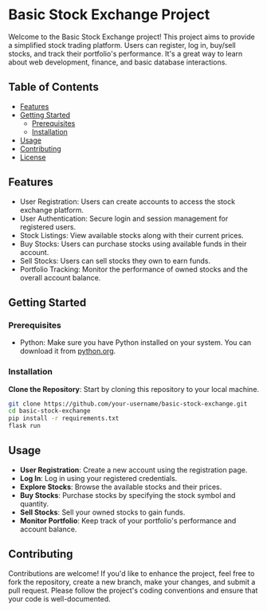 # Basic Stock Exchange Project

Welcome to the Basic Stock Exchange project! This project aims to provide a simplified stock trading platform. Users can register, log in, buy/sell stocks, and track their portfolio's performance. It's a great way to learn about web development, finance, and basic database interactions.

## Table of Contents

- [Features](#features)
- [Getting Started](#getting-started)
  - [Prerequisites](#prerequisites)
  - [Installation](#installation)
- [Usage](#usage)
- [Contributing](#contributing)
- [License](#license)

## Features

- User Registration: Users can create accounts to access the stock exchange platform.
- User Authentication: Secure login and session management for registered users.
- Stock Listings: View available stocks along with their current prices.
- Buy Stocks: Users can purchase stocks using available funds in their account.
- Sell Stocks: Users can sell stocks they own to earn funds.
- Portfolio Tracking: Monitor the performance of owned stocks and the overall account balance.

## Getting Started

### Prerequisites

- Python: Make sure you have Python installed on your system. You can download it from [python.org](https://www.python.org/downloads/).

### Installation

**Clone the Repository**: Start by cloning this repository to your local machine.

   ```bash
   git clone https://github.com/your-username/basic-stock-exchange.git
  cd basic-stock-exchange
  pip install -r requirements.txt
  flask run
```

## Usage

- **User Registration**: Create a new account using the registration page.
- **Log In**: Log in using your registered credentials.
- **Explore Stocks**: Browse the available stocks and their prices.
- **Buy Stocks**: Purchase stocks by specifying the stock symbol and quantity.
- **Sell Stocks**: Sell your owned stocks to gain funds.
- **Monitor Portfolio**: Keep track of your portfolio's performance and account balance.

## Contributing

Contributions are welcome! If you'd like to enhance the project, feel free to fork the repository, create a new branch, make your changes, and submit a pull request. Please follow the project's coding conventions and ensure that your code is well-documented.



